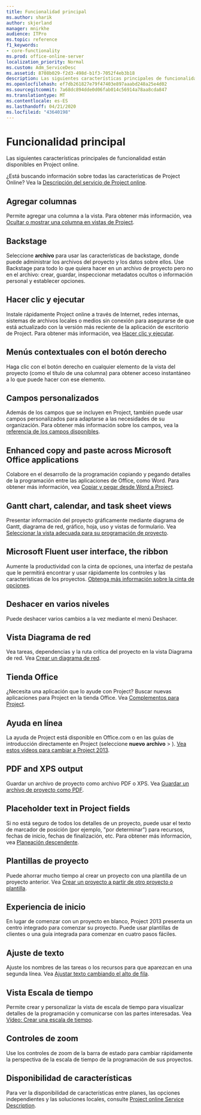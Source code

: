 ```yaml
---
title: Funcionalidad principal
ms.author: sharik
author: skjerland
manager: mnirkhe
audience: ITPro
ms.topic: reference
f1_keywords:
- core-functionality
ms.prod: office-online-server
localization_priority: Normal
ms.custom: Adm_ServiceDesc
ms.assetid: 8708b029-f2d3-498d-b1f3-7052f4eb3b18
description: Las siguientes características principales de funcionalidad están disponibles en Project online.
ms.openlocfilehash: ef7db261827e79f47403e897aaabd248a25e4d02
ms.sourcegitcommit: 7a68dc894dde0d06fab014c56914a78aa8cda847
ms.translationtype: MT
ms.contentlocale: es-ES
ms.lasthandoff: 04/21/2020
ms.locfileid: "43640198"
---
```

# <a name="core-functionality"></a>Funcionalidad principal

Las siguientes características principales de funcionalidad están disponibles en Project online.
  
¿Está buscando información sobre todas las características de Project Online? Vea la [Descripción del servicio de Project online](project-online-service-description.md).
  
## <a name="add-columns"></a>Agregar columnas

Permite agregar una columna a la vista. Para obtener más información, vea [Ocultar o mostrar una columna en vistas de Project](https://go.microsoft.com/fwlink/p/?LinkId=271343).
  
## <a name="backstage"></a>Backstage

Seleccione **archivo** para usar las características de backstage, donde puede administrar los archivos del proyecto y los datos sobre ellos. Use Backstage para todo lo que quiera hacer en un archivo de proyecto pero no en el archivo: crear, guardar, inspeccionar metadatos ocultos o información personal y establecer opciones. 
  
## <a name="click-to-run"></a>Hacer clic y ejecutar

Instale rápidamente Project online a través de Internet, redes internas, sistemas de archivos locales o medios sin conexión para asegurarse de que está actualizado con la versión más reciente de la aplicación de escritorio de Project. Para obtener más información, vea [Hacer clic y ejecutar](https://go.microsoft.com/fwlink/p/?LinkId=271596).
  
## <a name="contextual-right-click-menus"></a>Menús contextuales con el botón derecho

Haga clic con el botón derecho en cualquier elemento de la vista del proyecto (como el título de una columna) para obtener acceso instantáneo a lo que puede hacer con ese elemento.
  
## <a name="custom-fields"></a>Campos personalizados

Además de los campos que se incluyen en Project, también puede usar campos personalizados para adaptarse a las necesidades de su organización. Para obtener más información sobre los campos, vea la [referencia de los campos disponibles](https://support.office.com/en-us/article/Available-fields-reference-615a4563-1cc3-40f4-b66f-1b17e793a460).
  
## <a name="enhanced-copy-and-paste-across-microsoft-office-applications"></a>Enhanced copy and paste across Microsoft Office applications

Colabore en el desarrollo de la programación copiando y pegando detalles de la programación entre las aplicaciones de Office, como Word. Para obtener más información, vea [Copiar y pegar desde Word a Project](https://go.microsoft.com/fwlink/p/?LinkId=271330).
  
## <a name="gantt-chart-calendar-and-task-sheet-views"></a>Gantt chart, calendar, and task sheet views

Presentar información del proyecto gráficamente mediante diagrama de Gantt, diagrama de red, gráfico, hoja, uso y vistas de formulario. Vea [Seleccionar la vista adecuada para su programación de proyecto](https://go.microsoft.com/fwlink/?LinkId=402905).
  
## <a name="microsoft-fluent-user-interface-the-ribbon"></a>Microsoft Fluent user interface, the ribbon

Aumente la productividad con la cinta de opciones, una interfaz de pestaña que le permitirá encontrar y usar rápidamente los controles y las características de los proyectos. [Obtenga más información sobre la cinta de opciones](https://go.microsoft.com/fwlink/p/?LinkId=271325).
  
## <a name="multiple-level-undo"></a>Deshacer en varios niveles

Puede deshacer varios cambios a la vez mediante el menú Deshacer. 
  
## <a name="network-diagram-view"></a>Vista Diagrama de red

Vea tareas, dependencias y la ruta crítica del proyecto en la vista Diagrama de red. Vea [Crear un diagrama de red](https://go.microsoft.com/fwlink/p/?LinkId=271338).
  
## <a name="office-store"></a>Tienda Office

¿Necesita una aplicación que lo ayude con Project? Buscar nuevas aplicaciones para Project en la tienda Office. Vea [Complementos para Project](https://go.microsoft.com/fwlink/?LinkId=273883).
  
## <a name="online-help"></a>Ayuda en línea

La ayuda de Project está disponible en Office.com o en las guías de introducción directamente en Project (seleccione **nuevo** **archivo** \> ). [Vea estos vídeos para cambiar a Project 2013](https://go.microsoft.com/fwlink/p/?LinkId=271325).
  
## <a name="pdf-and-xps-output"></a>PDF and XPS output

Guardar un archivo de proyecto como archivo PDF o XPS. Vea [Guardar un archivo de proyecto como PDF](https://go.microsoft.com/fwlink/p/?LinkId=271350).
  
## <a name="placeholder-text-in-project-fields"></a>Placeholder text in Project fields

Si no está seguro de todos los detalles de un proyecto, puede usar el texto de marcador de posición (por ejemplo, "por determinar") para recursos, fechas de inicio, fechas de finalización, etc. Para obtener más información, vea [Planeación descendente](https://go.microsoft.com/fwlink/p/?LinkId=271333).
  
## <a name="project-templates"></a>Plantillas de proyecto

Puede ahorrar mucho tiempo al crear un proyecto con una plantilla de un proyecto anterior. Vea [Crear un proyecto a partir de otro proyecto o plantilla](https://go.microsoft.com/fwlink/p/?LinkId=271328).
  
## <a name="start-experience"></a>Experiencia de inicio

En lugar de comenzar con un proyecto en blanco, Project 2013 presenta un centro integrado para comenzar su proyecto. Puede usar plantillas de clientes o una guía integrada para comenzar en cuatro pasos fáciles.
  
## <a name="text-wrap"></a>Ajuste de texto

Ajuste los nombres de las tareas o los recursos para que aparezcan en una segunda línea. Vea [Ajustar texto cambiando el alto de fila](https://go.microsoft.com/fwlink/p/?LinkId=271344).
  
## <a name="timeline-view"></a>Vista Escala de tiempo

Permite crear y personalizar la vista de escala de tiempo para visualizar detalles de la programación y comunicarse con las partes interesadas. Vea [Vídeo: Crear una escala de tiempo](https://go.microsoft.com/fwlink/?LinkId=402912).
  
## <a name="zoom-controls"></a>Controles de zoom

Use los controles de zoom de la barra de estado para cambiar rápidamente la perspectiva de la escala de tiempo de la programación de sus proyectos. 
  
## <a name="feature-availability"></a>Disponibilidad de características

Para ver la disponibilidad de características entre planes, las opciones independientes y las soluciones locales, consulte [Project online Service Description](project-online-service-description.md).
  

